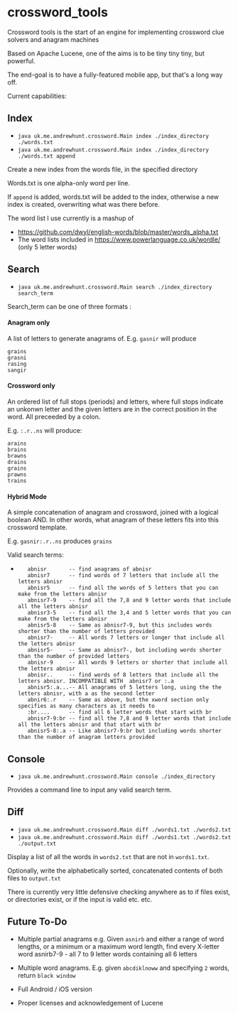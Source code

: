 # crossword_tools

Crossword tools is the start of an engine for implementing crossword clue solvers and anagram machines

Based on Apache Lucene, one of the aims is to be tiny tiny tiny, but powerful.

The end-goal is to have a fully-featured mobile app, but that's a long way off.

Current capabilities:
## Index
- `java uk.me.andrewhunt.crossword.Main index ./index_directory ./words.txt`
- `java uk.me.andrewhunt.crossword.Main index ./index_directory ./words.txt append`

Create a new index from the words file, in the specified directory

Words.txt is one alpha-only word per line. 

If `append` is added, words.txt will be added to the index, otherwise a new index is created, overwriting what was there before.

The word list I use currently is a mashup of
- https://github.com/dwyl/english-words/blob/master/words_alpha.txt
- The word lists included in https://www.powerlanguage.co.uk/wordle/ (only 5 letter words)

## Search
- `java uk.me.andrewhunt.crossword.Main search ./index_directory search_term`

Search_term can be one of three formats :
#### Anagram only
A list of letters to generate anagrams of. 
E.g. `gasnir` will produce
```
grains
grasni
rasing
sangir
```



#### Crossword only
An ordered list of full stops (periods) and letters, where full stops indicate an unkonwn letter and the given letters are in the correct position in the word. All preceeded by a colon.

E.g. `:.r..ns` will produce:
```
arains
brains
brawns
drains
grains
prawns
trains
```

#### Hybrid Mode
A simple concatenation of anagram and crossword, joined with a logical boolean AND. In other words, what anagram of these letters fits into this crossword template.

E.g. `gasnir:.r..ns` produces `grains`


Valid search terms:
*        abnisr       -- find anagrams of abnisr
         abnisr7      -- find words of 7 letters that include all the letters abnisr
         abnisr5      -- find all the words of 5 letters that you can make from the letters abnisr
         abnisr7-9    -- find all the 7,8 and 9 letter words that include all the letters abnisr
         abnisr3-5    -- find all the 3,4 and 5 letter words that you can make from the letters abnisr
         abnisr5-8    -- Same as abnisr7-9, but this includes words shorter than the number of letters provided
         abnisr7-     -- All words 7 letters or longer that include all the letters abnisr
         abnisr5-     -- Same as abnisr7-, but including words shorter than the number of provided letters
         abnisr-9     -- All words 9 letters or shorter that include all the letters abnisr
         abnisr..     -- find words of 8 letters that include all the letters abnisr. INCOMPATIBLE WITH  abnisr7 or :.a
         abnisr5:.a...-- All anagrams of 5 letters long, using the the letters abnisr, with a as the second letter
         abnir6:.r    -- Same as above, but the xword section only specifies as many characters as it needs to
         :br....      -- find all 6 letter words that start with br
         abnisr7-9:br -- find all the 7,8 and 9 letter words that include all the letters abnisr and that start with br
         abnisr5-8:.a -- Like abnisr7-9:br but including words shorter than the number of anagram letters provided 
## Console
- `java uk.me.andrewhunt.crossword.Main console ./index_directory`

Provides a command line to input any valid search term.

## Diff
- `java uk.me.andrewhunt.crossword.Main diff ./words1.txt ./words2.txt`
- `java uk.me.andrewhunt.crossword.Main diff ./words1.txt ./words2.txt ./output.txt`

Display a list of all the words in `words2.txt` that are not in `words1.txt`.

Optionally, write the alphabetically sorted, concatenated contents of both files to `output.txt` 



There is currently very little defensive checking anywhere as to if files exist, or directories exist, or if the input is valid etc. etc.

## Future To-Do

- Multiple partial anagrams 
 e.g. Given `asnirb` and either a range of word lengths, or a minimum or a maximum word length, find every X-letter word 
asnirb7-9 - all 7 to 9 letter words containing all 6 letters

- Multiple word anagrams. E.g. given `abcdiklnoww` and specifying `2` words, return `black window` 

- Full Android /  iOS version


- Proper licenses and acknowledgement of Lucene
